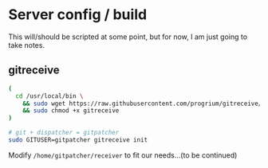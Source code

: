 # Server config / build

This will/should be scripted at some point, but for now, I am just going to take notes.


## gitreceive

```bash
(
  cd /usr/local/bin \
    && sudo wget https://raw.githubusercontent.com/progrium/gitreceive/master/gitreceive \
    && sudo chmod +x gitreceive
)

# git + dispatcher = gitpatcher
sudo GITUSER=gitpatcher gitreceive init
```

Modify `/home/gitpatcher/receiver` to fit our needs...(to be continued)
